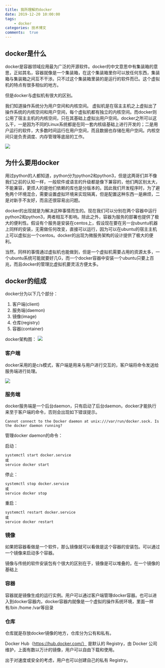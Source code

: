 ```yaml
---
title: 我所理解的docker
date: 2019-12-20 10:00:00
tags:
    - docker
categories: 技术博文
comments:  true
---
```




## docker是什么

docker是容器领域应用最为广泛的开源软件。docker的中文意思中有集装箱的意思，正如其名，容器就像是一个集装箱，在这个集装箱里你可以放任何东西，集装箱与集装箱之间互不干涉。只不过这个集装箱里装的是运行的软件而已。这个虚拟机的特点有很多相似的地方。

但是docker与虚拟机有很大的区别。

我们知道操作系统分为用户空间和内核空间。
虚拟机是在宿主主机之上虚拟出了操作系统的内核空间和用户空间，每个虚拟机都有独立的内核空间。而docker则公用了宿主主机的内核空间，只在其基础上虚拟出用户空间。docker之所可以这么干，一是因为不同的Linux系统都是在同一套内核级基础上进行开发的；二是用户运行的软件，大多数时间运行在用户空间，而且数据也存储在用户空间。内核空间只是负责调度、内存管理等底层的工作。


![](https://user-gold-cdn.xitu.io/2019/3/5/1694e10db0e24c09?w=916&h=466&f=png&s=130252)


## 为什么要用docker

用过python的人都知道，python分为python2和python3，但是这两哥们并不像我们之前的认知一样，一般软件或语言的升级都是像下兼容的，他们两区别太大，不能兼容，更烦人的是他们依赖的库也是分版本的。因此我们开发程序时，为了避免两个环境混合，需要设置虚拟环境来实现隔离，但是配置这种东西一是麻烦，二是对新手不友好，而且还很容易出问题。

docker的出现就是为解决这种事情而生的。现在我们可以分别在两个容器中运行python2和python3，两者相互不影响。除此之外，容器为服务的部署也提供了极大的便利性。假设有个服务是安装在centos上，假设现在要在另一台ubuntu机器上同样的安装，无需做任何改变，直接可以运行，因为可以在ubuntu的宿主主机上可以虚拟出一个centos。docker的出现为微服务架构的设计提供了极大的便利。

当然，同样的事情通过虚拟机也能做到，但是一个虚拟机需要占用的资源太多，一个ubuntu系统可能就要好几G，而一个docker容器中安装一个ubuntu只要上百兆，而且docker的管理比虚拟机要灵活方便太多。

## docker的组成

docker分为以下几个部分：

1. 客户端(client)
2. 服务端(daemon)
3. 镜像(image)
4. 仓库(registry)
5. 容器(container)

docker架构图：
![](https://user-gold-cdn.xitu.io/2019/3/5/1694e2830d0c0eeb?w=884&h=463&f=png&s=300521)

### 客户端

docker采用的是c/s模式，客户端是用来与用户进行交互的，客户端将命令发送给服务端进行处理。

![](https://user-gold-cdn.xitu.io/2019/3/5/1694e2f4c0683339?w=1059&h=772&f=png&s=84061)

### 服务端

docker服务端是一个后台daemon，只有启动了后台daemon，docker才能执行来至于客户端的命令，否则会出现如下错误提示。

    Cannot connect to the Docker daemon at unix:///var/run/docker.sock. Is the docker daemon running?

管理docker daemon的命令：

启动：

    systemctl start docker.service
    或
    service docker start

停止：

    systemctl stop docker.service
    或
    service docker stop

重启：

    systemctl restart docker.service
    或
    service docker restart

### 镜像

如果把容器看做是一个软件，那么镜像就可以看做是这个容器的安装包。可以通过一个镜像来启动多个容器。

镜像与传统的软件安装包有个很大的区别在于，镜像是可以堆叠的，在一个镜像的基础上


### 容器

容器就是镜像生成的运行实例。用户可以通过客户端管理docker容器。也可以进入到docker容器内，docker容器内就像是一个虚拟的操作系统环境，里面一样有/bin /home /var等目录

### 仓库

仓库就是存放docker镜像的地方，仓库分为公有和私有。

Docker Hub（https://hub.docker.com/） 是默认的 Registry，由 Docker 公司维护，上面有数以万计的镜像，用户可以自由下载和使用。

出于对速度或安全的考虑，用户也可以创建自己的私有 Registry。